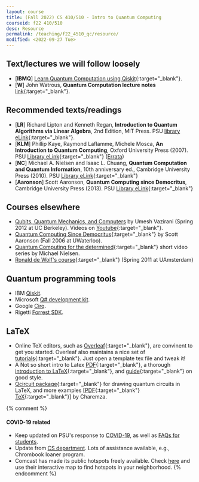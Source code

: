 ```yaml
---
layout: course
title: (Fall 2022) CS 410/510 - Intro to Quantum Computing
courseid: f22 410/510
desc: Resource
permalink: /teaching/f22_4510_qc/resource/
modified: <2022-09-27 Tue>
---
```


## Text/lectures we will follow loosely
* [**IBMQ**] [Learn Quantum Computation using
  Qiskit](https://qiskit.org/textbook/preface.html){:target="_blank"}. 
* [**W**] John Watrous, **Quantum Computation lecture notes**
  [link](https://cs.uwaterloo.ca/~watrous/QC-notes/){:target="_blank"}.

## Recommended texts/readings
*  [**LR**] Richard Lipton and Kenneth Regan, **Introduction to
  Quantum Algorithms via Linear Algebra**, 2nd Edition, MIT Press. PSU
  [library eLink](https://search.library.pdx.edu/permalink/f/p82vj0/CP71348959980001451){:target="_blank"}.
*  [**KLM**] Phillip Kaye, Raymond Laflamme, Michele Mosca, **An
       Introduction to Quantum Computing**, Oxford University Press
       (2007). PSU [Library
       eLink](https://search.library.pdx.edu/permalink/f/p82vj0/CP71189200070001451){:target="_blank"}
       ([Errata](http://qcintro.com/))
*  [**NC**] Michael A. Nielsen and Isaac L. Chuang, **Quantum
   Computation and Quantum Information**, 10th anniversary ed.,
   Cambridge University Press (2010). PSU [Library
   eLink](https://search.library.pdx.edu/permalink/f/p82vj0/CP51230839460001451){:target="_blank"}
*  [**Aaronson**] Scott Aaronson, **Quantum Computing since Democritus**, Cambridge University Press (2013). PSU [Library
eLink](https://search.library.pdx.edu/permalink/f/p82vj0/CP51230864080001451){:target="_blank"}

## Courses elsewhere 
* [Qubits, Quantum Mechanics, and Computers](http://www-inst.eecs.berkeley.edu/~cs191/sp12/) by Umesh Vazirani (Spring 2012 at UC Berkeley). Videos on [Youtube](https://www.youtube.com/playlist?list=PLDAjb_zu5aoFazE31_8yT0OfzsTcmvAVg){:target="_blank"}. 
* [Quantum Computing Since Democritus](http://www.scottaaronson.com/democritus/){:target="_blank"} by Scott Aaronson (Fall 2006 at UWaterloo). 
* [Quantum Computing for the determined](http://michaelnielsen.org/blog/quantum-computing-for-the-determined/){:target="_blank"} short video series by Michael Nielsen. 
* [Ronald de Wolf's course](http://homepages.cwi.nl/~rdewolf/qc11.html){:target="_blank"} (Spring 2011 at UAmsterdam)

## Quantum programming tools
* IBM [Qiskit](https://qiskit.org/). 
* Microsoft [Q# development kit](https://www.microsoft.com/en-us/quantum/development-kit).
* Google [Cirq](https://cirq.readthedocs.io/en/stable/index.html).
* Rigetti [Forrest SDK](http://docs.rigetti.com/en/stable/). 

## LaTeX 
* Online TeX editors, such as
  [Overleaf](https://www.overleaf.com/){:target="_blank"}, are
  convinent to get you started. Overleaf also maintains a nice set of
  [tutorials](https://www.overleaf.com/learn/latex/Learn_LaTeX_in_30_minutes){:target="_blank"}. Just
  open a template tex file and tweak it!
* A Not so short intro to Latex [PDF](https://tobi.oetiker.ch/lshort/lshort.pdf){:target="_blank"}, a thorough [introduction to LaTeX](https://en.wikibooks.org/wiki/LaTeX){:target="_blank"}, and [guide](http://www.math.illinois.edu/~ajh/tex/basics.html){:target="_blank"} on good style. 
* [Qcircuit package](https://github.com/CQuIC/qcircuit){:target="_blank"} for drawing quantum circuits in LaTeX, and more examples [[PDF](http://www2.warwick.ac.uk/fac/sci/physics/research/cfsa/people/pastmembers/charemzam/pastprojects/mcharemza_quant_circ.pdf){:target="_blank"} [TeX](http://www2.warwick.ac.uk/fac/sci/physics/research/cfsa/people/pastmembers/charemzam/pastprojects/mcharemza_quant_circ.tex){:target="_blank"}] by Charemza.

{% comment %}
#### COVID-19 related
*  Keep updated on PSU's response to
   [COVID-19](https://www.pdx.edu/coronavirus-response), as well as
   [FAQs for
   students](https://www.pdx.edu/coronavirus-response/FAQ#students).
*  Update from [CS department](https://www.pdx.edu/computer-science/computer-science-update-32720). Lots of assistance available, e.g., Chrombook  loaner program. 
*  Comcast has made its public hotspots freely available. Check
   [here](https://wifi.xfinity.com/) and use their interactive map to
   find hotspots in your neighborhood. 
{% endcomment %}
